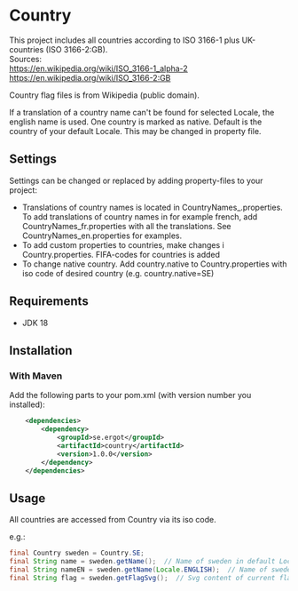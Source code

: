 # Country

This project includes all countries according to ISO 3166-1 plus UK-countries (ISO 3166-2:GB).  
Sources:   
https://en.wikipedia.org/wiki/ISO_3166-1_alpha-2  
https://en.wikipedia.org/wiki/ISO_3166-2:GB

Country flag files is from Wikipedia (public domain).

If a translation of a country name can't be found for selected Locale, the english name is used.
One country is marked as native. Default is the country of your default Locale. This may be changed in property file.  

## Settings
Settings can be changed or replaced by adding property-files to your project:
* Translations of country names is located in CountryNames_<language-code>.properties. 
To add translations of country names in for example french, add CountryNames_fr.properties with 
all the translations. See CountryNames_en.properties for examples.
* To add custom properties to countries, make changes i Country.properties. FIFA-codes for countries is added
* To change native country. Add country.native to Country.properties with iso code of desired country (e.g. country.native=SE) 

## Requirements
* JDK 18

## Installation
### With Maven
Add the following parts to your pom.xml (with version number you installed):
```xml
    <dependencies>
        <dependency>
            <groupId>se.ergot</groupId>
            <artifactId>country</artifactId>
            <version>1.0.0</version>
        </dependency>
    </dependencies>
```
## Usage
All countries are accessed from Country via its iso code.

e.g.:
```java
final Country sweden = Country.SE;
final String name = sweden.getName();  // Name of sweden in default Locale
final String nameEN = sweden.getName(Locale.ENGLISH);  // Name of sweden in other Locale
final String flag = sweden.getFlagSvg();  // Svg content of current flag
```